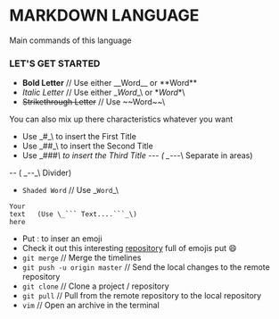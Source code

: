 # MARKDOWN LANGUAGE

Main commands of this language

### LET'S GET STARTED

* __Bold Letter__           // Use either \_\_Word__ or \*\*Word**
* _Italic Letter_           // Use either \__Word__\ or \**Word**\
* ~~Strikethrough Letter~~  //  Use \~~Word~~\

You can also mix up there characteristics whatever you want

* Use \_#_\ to insert the First Title
* Use \_##_\ to insert the Second Title
* Use \_###_\ to insert the Third Title
---   ( \_---_\ Separate in areas)

-- ( \_--_\ Divider)

* `Shaded Word`     // Use \_`Word`_\

 ```
 Your
 text   (Use \_``` Text....```_\)
 here
 ```
 
* Put : to inser an emoji
* Check it out this interesting [repository](https://github.com/ikatyang/emoji-cheat-sheet#smileys--emotion) full of emojis put :smile:
* `git merge`    // Merge the timelines
* `git push -u origin master`     // Send the local changes to the remote repository
* `git clone`    // Clone a project / repository
* `git pull`     // Pull from the remote repository to the local repository
* `vim`          // Open an archive in the terminal
